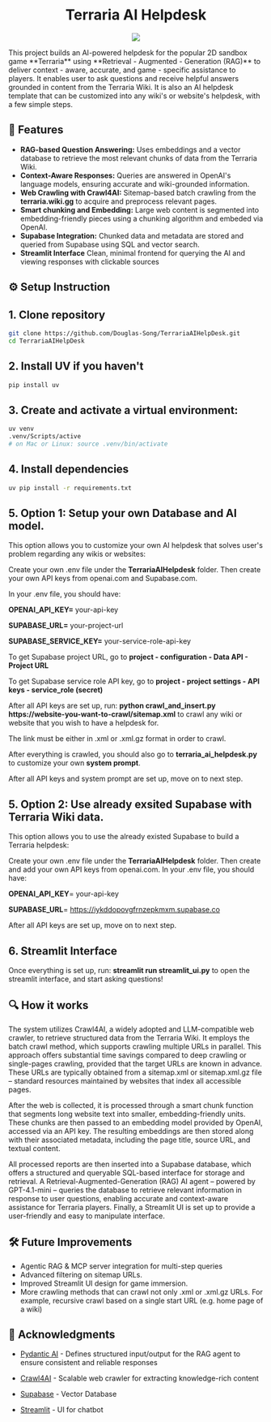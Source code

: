 <h1 align="center">Terraria AI Helpdesk</h1>

<p align="center">
  <a href="#"><img src="https://static.wikia.nocookie.net/terraria_gamepedia/images/a/a4/NewPromoLogo.png/revision/latest?cb=20200506135559"></a>
</p>
This project builds an AI-powered helpdesk for the popular 2D sandbox game **Terraria** using **Retrieval - Augmented - Generation (RAG)**
to deliver context - aware, accurate, and game - specific assistance to players. It enables user to ask questions and receive helpful answers grounded in
content from the Terraria Wiki. It is also an AI helpdesk template that can be customized into any wiki's or website's helpdesk, with a few simple steps.

## 📌 Features
- **RAG-based Question Answering:** Uses embeddings and a vector database to retrieve the most relevant chunks of data from the Terraria Wiki.
- **Context-Aware Responses:** Queries are answered in OpenAI's language models, ensuring accurate and wiki-grounded information.
- **Web Crawling with Crawl4AI:** Sitemap-based batch crawling from the **terraria.wiki.gg** to acquire and preprocess relevant pages.
- **Smart chunking and Embedding:** Large web content is segmented into embedding-friendly pieces using a chunking algorithm and embeded via OpenAI.
- **Supabase Integration:** Chunked data and metadata are stored and queried from Supabase using SQL and vector search.
- **Streamlit Interface** Clean, minimal frontend for querying the AI and viewing responses with clickable sources

## ⚙️ Setup Instruction

## 1. Clone repository

```bash
git clone https://github.com/Douglas-Song/TerrariaAIHelpDesk.git
cd TerrariaAIHelpDesk
```

## 2. Install UV if you haven't
```bash
pip install uv
```

## 3. Create and activate a virtual environment:
```bash
uv venv
.venv/Scripts/active
# on Mac or Linux: source .venv/bin/activate
```

## 4. Install dependencies
```bash
uv pip install -r requirements.txt
```

## 5. Option 1: Setup your own Database and AI model.
This option allows you to customize your own AI helpdesk that solves user's problem regarding any wikis or websites:

Create your own .env file under the **TerrariaAIHelpdesk** folder. Then create your own API keys from openai.com and Supabase.com.

In your .env file, you should have:

**OPENAI_API_KEY=** your-api-key

**SUPABASE_URL=** your-project-url

**SUPABASE_SERVICE_KEY=** your-service-role-api-key

To get Supabase project URL, go to **project - configuration - Data API - Project URL**

To get Supabase service role API key, go to **project - project settings - API keys - service_role (secret)**

After all API keys are set up, run: **python crawl_and_insert.py https://website-you-want-to-crawl/sitemap.xml**
to crawl any wiki or website that you wish to have a helpdesk for.

The link must be either in .xml or .xml.gz format in order to crawl.

After everything is crawled, you should also go to **terraria_ai_helpdesk.py** to customize your own **system prompt**.

After all API keys and system prompt are set up, move on to next step.

## 5. Option 2: Use already exsited Supabase with Terraria Wiki data.
This option allows you to use the already existed Supabase to build a Terraria helpdesk:

Create your own .env file under the **TerrariaAIHelpdesk** folder. Then create and add your own API keys from openai.com.
In your .env file, you should have:

**OPENAI_API_KEY**= your-api-key

**SUPABASE_URL**= https://iykddopovgfrnzepkmxm.supabase.co

After all API keys are set up, move on to next step.

## 6. Streamlit Interface
Once everything is set up, run: **streamlit run streamlit_ui.py** to open the streamlit interface, and start asking questions!


## 🔍 How it works
The system utilizes Crawl4AI, a widely adopted and LLM-compatible web crawler, to retrieve structured data from the Terraria Wiki. It employs the batch crawl method, which supports crawling multiple URLs in parallel. This approach offers substantial time savings compared to deep crawling or single-pages crawling, provided that the target URLs are known in advance. These URLs are typically obtained from a sitemap.xml or sitemap.xml.gz file – standard resources maintained by websites that index all accessible pages. 

After the web is collected, it is processed through a smart chunk function that segments long website text into smaller, embedding-friendly units. These chunks are then passed to an embedding model provided by OpenAI, accessed via an API key. The resulting embeddings are then stored along with their associated metadata, including the page title, source URL, and textual content. 

All processed reports are then inserted into a Supabase database, which offers a structured and queryable SQL-based interface for storage and retrieval. A Retrieval-Augmented-Generation (RAG) AI agent – powered by GPT-4.1-mini – queries the database to retrieve relevant information in response to user questions, enabling accurate and context-aware assistance for Terraria players. Finally, a Streamlit UI is set up to provide a user-friendly and easy to manipulate interface.

## 🛠️ Future Improvements
- Agentic RAG & MCP server integration for multi-step queries
- Advanced filtering on sitemap URLs.
- Improved Streamlit UI design for game immersion.
- More crawling methods that can crawl not only .xml or .xml.gz URLs. For example, recursive crawl based on a single start URL (e.g. home page of a wiki)

## 🌟 Acknowledgments
- [Pydantic AI](https://ai.pydantic.dev/) - Defines structured input/output for the RAG agent to ensure consistent and reliable responses

- [Crawl4AI](https://docs.crawl4ai.com/) - Scalable web crawler for extracting knowledge-rich content

- [Supabase](https://supabase.com/) - Vector Database

- [Streamlit](https://streamlit.io/) - UI for chatbot